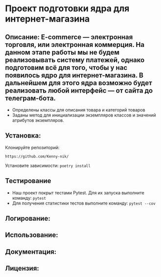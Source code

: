 # Проект подготовки ядра для интернет-магазина

## Описание: E-commerce — электронная торговля, или электронная коммерция. На данном этапе работы мы не будем реализовывать систему платежей, однако подготовим всё для того, чтобы у нас появилось ядро для интернет-магазина. В дальнейшем для этого ядра возможно будет реализовать любой интерфейс — от сайта до телеграм-бота.

* Определены классы для описания товара и категорий товаров
* Заданы метод для инициализации экземпляров классов и значений атрибутов экземпляров.

## Установка:

Клонируйте репозиторий: 
```
https://github.com/Kenny-nik/
```
Установите зависимости: 
`poetry install`

## Тестирование
* Наш проект покрыт тестами Pytest. Для их запуска выполните команду:
`pytest`
* Для получения статистики тестов выполните команду:
`pytest --cov`

## Логирование:
## Использование:
## Документация:
## Лицензия: